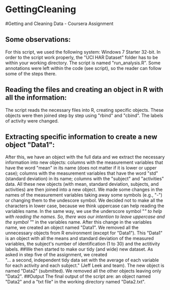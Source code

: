 GettingCleaning
===============

#Getting and Cleaning Data - Coursera Assignment
## Some observations:
For this script, we used the following system: Windows 7 Starter 32-bit.
In order to the script work properly, the "UCI HAR Dataset" folder has to be within your working directory.
The script is named "run_analysis.R".
Some annotations were left within the code (see script), so the reader can follow some of the steps there.
## Reading the files and creating an object in R with all the information:
The script reads the necessary files into R, creating specific objects. 
These objects were then joined step by step using "rbind" and "cbind". The labels of activity were changed.
## Extracting specific information to create a new object "Data1":
After this, we have an object with the full data and we extract the necessary information into new objects:
columns with the measurement variables that have the word "mean" in its name (does not matter if it is lower or upper case); columns with the measurement variables that have the word "std" (standard deviation) in its name; columns with the "subject" and "activities" data.
All these new objects (with mean, standard deviation, subjects, and activities) are then joined into a new object.
We made some changes in the names of the measurement variables taking away some symbols (e.g., "-") or 
changing them to the undescore symbol. We decided not to make all the characters in lower case, because we think uppercase can help reading
the variables name. In the same way, we use the underscore symbol "_" to help with reading the names.
So, there was our intention to leave uppercase and the symbol "_" in the variables name.
After this change in the variables name, we created an object named "Data1". We removed all the 
unnecessary objects from R environment (except for "Data1").
This "Data1" is an object with all the means and standard deviation of the measured variables, 
the subject's number of identification (1 to 30) and the actitivity labels.
##We then started to make our tidy (and wide) new dataset.
As asked in step five of the assignment, we created  
"... a second, independent tidy data set with the average of each variable for each activity and
each subject." (Jeff Leek and team). 
The new object is named "Data2" (submitted).
We removed all the other objects leaving only "Data2".
##Output
The final output of the script are: an object named "Data2" and a "txt file" in the working directory named "Data2.txt".
